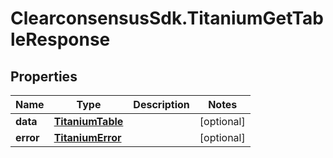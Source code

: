 # ClearconsensusSdk.TitaniumGetTableResponse

## Properties

Name | Type | Description | Notes
------------ | ------------- | ------------- | -------------
**data** | [**TitaniumTable**](TitaniumTable.md) |  | [optional] 
**error** | [**TitaniumError**](TitaniumError.md) |  | [optional] 


